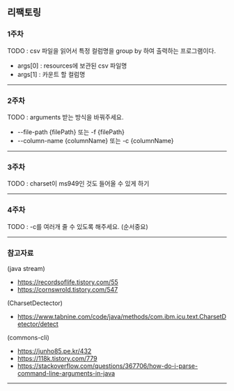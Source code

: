 ## 리팩토링

### 1주차

TODO : csv 파일을 읽어서 특정 컬럼명을 group by 하여 출력하는 프로그램이다.

* args[0] : resources에 보관된 csv 파일명
* args[1] : 카운트 할 컬럼명

---

### 2주차

TODO : arguments 받는 방식을 바꿔주세요.

* --file-path {filePath} 또는 -f {filePath}
* --column-name {columnName} 또는 -c {columnName}

---

### 3주차

TODO : charset이 ms949인 것도 들어올 수 있게 하기

---

### 4주차

TODO : -c를 여러개 줄 수 있도록 해주세요. (순서중요)


---

### 참고자료

(java stream)

- https://recordsoflife.tistory.com/55
- https://cornswrold.tistory.com/547

(CharsetDectector)

- https://www.tabnine.com/code/java/methods/com.ibm.icu.text.CharsetDetector/detect

(commons-cli)

- https://junho85.pe.kr/432
- https://118k.tistory.com/779
- https://stackoverflow.com/questions/367706/how-do-i-parse-command-line-arguments-in-java

---
